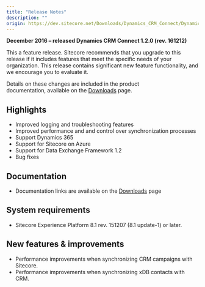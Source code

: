 ```yaml
---
title: "Release Notes"
description: ""
origin: https://dev.sitecore.net/Downloads/Dynamics_CRM_Connect/Dynamics_CRM_Connect_1/Dynamics_CRM_Connect_1_2/Release_Notes
---
```


**December 2016 – released Dynamics CRM Connect 1.2.0 (rev. 161212)**

This a feature release. Sitecore recommends that you upgrade to this release if it includes features that meet the specific needs of your organization. This release contains significant new feature functionality, and we encourage you to evaluate it.

Details on these changes are included in the product documentation, available on the [Downloads](/downloads/Data_Exchange_Framework/1x/Data_Exchange_Framework_1_2) page.

## Highlights

-   Improved logging and troubleshooting features
-   Improved performance and and control over synchronization processes
-   Support Dynamics 365
-   Support for Sitecore on Azure
-   Support for Data Exchange Framework 1.2
-   Bug fixes

## Documentation

-   Documentation links are available on the [Downloads](/downloads/Data_Exchange_Framework/1x/Data_Exchange_Framework_1_2) page

## System requirements

-   Sitecore Experience Platform 8.1 rev. 151207 (8.1 update-1) or later.

## New features & improvements

-   Performance improvements when synchronizing CRM campaigns with Sitecore.
-   Performance improvements when synchronizing xDB contacts with CRM.